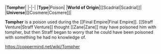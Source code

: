 |**Tompher**|
|-|-|
|**Type**|Poison|
|**World of Origin**|[[Scadrial\|Scadrial]]|
|**Universe**|[[Cosmere\|Cosmere]]|

**Tompher** is a poison used during the [[Final Empire\|Final Empire]].
[[Straff Venture\|Straff Venture]] thought [[Zane\|Zane]] may have poisoned him with tompher, but then Straff began to worry that he could have been poisoned with something he had no knowledge of.



https://coppermind.net/wiki/Tompher